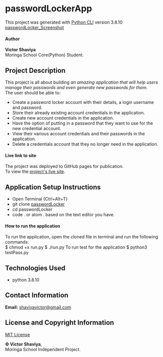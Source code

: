 # passwordLockerApp

This project was generated with [Python CLI](#) version 3.8.10     
[passwordLocker_Screenshot](#)

#### Author
**Victor Shaviya**    
Moringa School Core(Python) Student.

## Project Description
This project is all about building *an amazing application that will help users manage their passwords and even generate new passwords for them*.    
The user should be able to:   
* Create a password locker account with their details, a login username and password.      
* Store their already existing account credentials in the application.      
* Create new account credentials in the application.       
* Have the option of putting in a password that they want to use for the new credential account.
* View their various account credentials and their passwords in the application.
* Delete a credentials account that they no longer need in the application.

#### Live link to site
The project was deployed to GitHub pages for publication.     
To view the [project's live site](#).

## Application Setup Instructions
- Open Terminal {Ctrl+Alt+T}     
- git clone [passwordLocker](https://github.com/ShaviyaVictor/passwordLocker)      
- cd passwordLocker      
- code . or atom . based on the text editor you have.

#### How to run the application
To run the application, open the cloned file in terminal and run the following commands:     
  $ chmod +x run.py
  $ ./run.py
To run test for the application $ python3 testPass.py

## Technologies Used
- python 3.8.10

## Contact Information
**Email:** [shaviyavictor@gmail.com](#)

## License and Copyright Information
[MIT License](https://github.com/ShaviyaVictor/passwordLocker/blob/main/LICENSE)
   
  
**© Victor Shaviya**,     
Moringa School Independent Project.